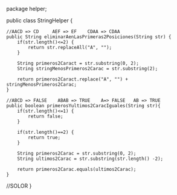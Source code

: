 package helper;

public class StringHelper {
	
	//AACD => CD     AEF => EF    CDAA => CDAA
	public String eliminarAenLasPrimeras2Posiciones(String str) {
		if(str.length()<=2) {
			return str.replaceAll("A", "");
		}
		
		String primeros2Caract = str.substring(0, 2);
		String stringMenosPrimeros2Carac = str.substring(2);
		
		return primeros2Caract.replace("A", "") + stringMenosPrimeros2Carac;
	}
	
	//ABCD => FALSE    ABAB => TRUE    A=> FALSE   AB => TRUE
	public boolean primerosYultimos2CaracIguales(String str){
		if(str.length()<=1) {
			return false;
		}
		
		if(str.length()==2) {
			return true;
		}
		
		String primeros2Carac = str.substring(0, 2);
		String ultimos2Carac = str.substring(str.length() -2);
		
		return primeros2Carac.equals(ultimos2Carac);
	}
//SOLOR
}
